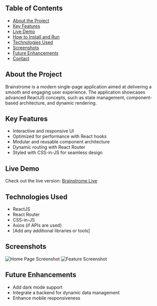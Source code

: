 ## Table of Contents
- [About the Project](#about-the-project)
- [Key Features](#key-features)
- [Live Demo](#live-demo)
- [How to Install and Run](#how-to-install-and-run)
- [Technologies Used](#technologies-used)
- [Screenshots](#screenshots)
- [Future Enhancements](#future-enhancements)
- [Contact](#contact)


## About the Project
Brainstrome is a modern single-page application aimed at delivering a smooth and engaging user experience. The application showcases advanced ReactJS concepts, such as state management, component-based architecture, and dynamic rendering.

## Key Features
- Interactive and responsive UI
- Optimized for performance with React hooks
- Modular and reusable component architecture
- Dynamic routing with React Router
- Styled with CSS-in-JS for seamless design

## Live Demo
Check out the live version: [Brainstrome Live](https://brainstrome.vercel.app/)

## Technologies Used
- ReactJS
- React Router
- CSS-in-JS
- Axios (if APIs are used)
- [Add any additional libraries or tools]

## Screenshots
![Home Page Screenshot](path-to-screenshot.png)
![Feature Screenshot](path-to-screenshot.png)

## Future Enhancements
- Add dark mode support
- Integrate a backend for dynamic data management
- Enhance mobile responsiveness

